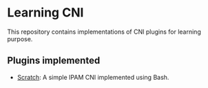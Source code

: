 # Learning CNI
This repository contains implementations of CNI plugins for learning purpose. 

## Plugins implemented
- [Scratch][cni-from-scratch]: A simple IPAM CNI implemented using Bash. 


[cni-from-scratch]: ./cluster/
